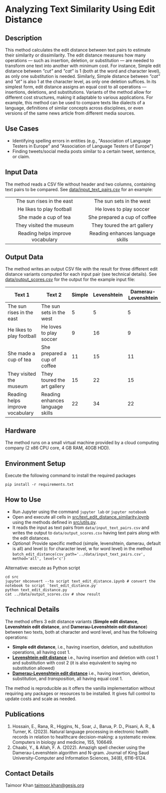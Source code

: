 # Analyzing Text Similarity Using Edit Distance

## Description

This method calculates the edit distance between text pairs to estimate their similarity or dissimilarity. The edit distance measures how many operations — such as insertion, deletion, or substitution — are needed to transform one text into another with minimum cost. For instance, Simple edit distance between *"cut"* and *"cat"* is 1 (both at the word and character level), as only one substitution is needed. Similarly, Simple distance between *"cat"* and *"at"* is also 1 at the character level, as only one deletion suffices. In its simplest form, edit distance assigns an equal cost to all operations — insertions, deletions, and substitutions. Variants of the method allow for different cost structures, making it adaptable to various applications. For example, this method can be used to compare texts like dialects of a language, definitions of similar concepts across disciplines, or even versions of the same news article from different media sources. 

## Use Cases

- Identifying spelling errors in entities (e.g., "Association of Language Testers in Europe" and "Association of Language Testers of Europe")
- Finding tweets/social media posts similar to a certain tweet, sentence, or claim.

## Input Data

The method reads a CSV file without header and two columns, containing text pairs to be compared. See [data/input_text_pairs.csv](data/input_text_pairs.csv) for an example:

|       |      |
|:-----:|:----:|
| The sun rises in the east |	The sun sets in the west |
| He likes to play football |	He loves to play soccer |
| She made a cup of tea	| She prepared a cup of coffee |
| They visited the museum	| They toured the art gallery |
| Reading helps improve vocabulary	| Reading enhances language skills |
  

## Output Data

The method writes an output CSV file with the result for three different edit distance variants computed for each input pair (see technical details). See [data/output_scores.csv](data/output_scores.csv) for the output for the example input file:

| Text 1 | Text 2 | Simple | Levenshtein | Damerau-Levenshtein |
|--------|--------|--------|-------------|---------------------|
| The sun rises in the east	| The sun sets in the west	| 5	| 5	| 5 |
| He likes to play football	| He loves to play soccer	| 9	| 16	| 9 |
| She made a cup of tea	| She prepared a cup of coffee	| 11	| 15	| 11 |
| They visited the museum	| They toured the art gallery	| 15	| 22	| 15 |
| Reading helps improve vocabulary	| Reading enhances language skills	| 22	| 34	| 22 |

## Hardware

The method runs on a small virtual machine provided by a cloud computing company (2 x86 CPU core, 4 GB RAM, 40GB HDD).

## Environment Setup

Execute the following command to install the required packages

`pip install -r requirements.txt`

## How to Use

- Run Jupyter using the command `jupyter lab` or `jupyter notebook`
- Open and execute all cells in [src/text_edit_distance_similarity.ipynb](src/text_edit_distance.ipynb) using the methods defined in [src/utils.py](src/utils.py).
- It reads the input as text pairs from `data/input_text_pairs.csv` and writes the output to `data/output_scores.csv` having text pairs along with the edit distances.
- *Optional:* Provide specific method (simple, levenshtein, damerau, default is all) and level (c for character level, w for word level) in the method `batch_edit_distance(csv_path='../data/input_text_pairs.csv', method='all', level='c')`

Alternative: execute as Python script
```
cd src
jupyter nbconvert --to script text_edit_distance.ipynb # convert the notebook to script `text_edit_distance.py`
python text_edit_distance.py
cat ../data/output_scores.csv # show result
```

## Technical Details

The method offers 3 edit distance variants (__Simple edit distance__, __Levenshtein edit distance__, and __Damerau-Levenshtein edit distance__) between two texts, both at character and word level, and has the following operations:

- __Simple edit distance__, i.e., having insertion, deletion, and substitution operations, all having cost 1.
- [__Levenshtein edit distance__](https://www.sciencedirect.com/science/article/pii/S0010482523001142) i.e., having insertion and deletion with cost 1 and substitution with cost 2 (it is also equivalent to saying no substitution allowed)
- [__Damerau-Levenshtein edit distance__](https://www.sciencedirect.com/science/article/pii/S1319157821001828) i.e., having insertion, deletion, substitution, and *transposition*, all having equal cost 1.
 
The method is reproducible as it offers the vanilla implementation without requiring any packages or resources to be installed. It gives full control to update costs and scale as needed. 
## Publications

1. Hossain, E., Rana, R., Higgins, N., Soar, J., Barua, P. D., Pisani, A. R., & Turner, K. (2023). Natural language processing in electronic health records in relation to healthcare decision-making: a systematic review. Computers in biology and medicine, 155, 106649.
2. Chaabi, Y., & Allah, F. A. (2022). Amazigh spell checker using the Damerau-Levenshtein algorithm and N-gram. Journal of King Saud University-Computer and Information Sciences, 34(8), 6116-6124.

## Contact Details

Taimoor Khan <taimoor.khan@gesis.org>
